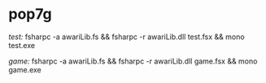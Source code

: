 # pop7g

*test:* fsharpc -a awariLib.fs && fsharpc -r awariLib.dll test.fsx && mono test.exe

*game:* fsharpc -a awariLib.fs && fsharpc -r awariLib.dll game.fsx && mono game.exe
